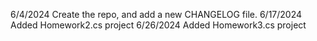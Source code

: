 6/4/2024 Create the repo, and add a new CHANGELOG file.
6/17/2024 Added Homework2.cs project
6/26/2024 Added Homework3.cs project
